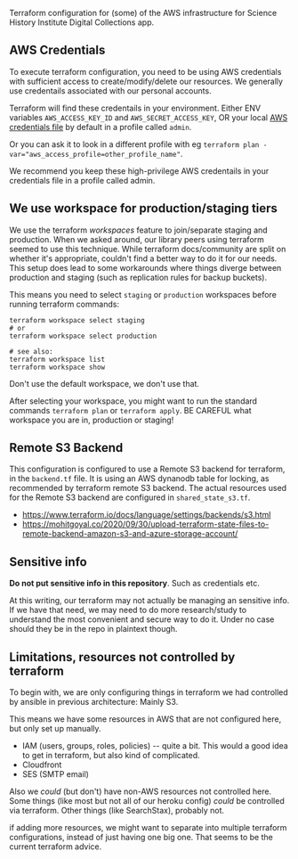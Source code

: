 Terraform configuration for (some) of the AWS infrastructure for Science History Institute Digital Collections app.

## AWS Credentials

To execute terraform configuration, you need to be using AWS credentials with sufficient access to create/modify/delete our resources. We generally use credentails associated with our personal accounts.

Terraform will find these credentails in your environment. Either ENV variables
`AWS_ACCESS_KEY_ID` and `AWS_SECRET_ACCESS_KEY`, OR your local [AWS credentials file](https://docs.aws.amazon.com/cli/latest/userguide/cli-configure-files.html#cli-configure-files-where) by default in a profile called `admin`.

Or you can ask it to look in a different profile with eg `terraform plan -var="aws_access_profile=other_profile_name"`.

We recommend you keep these high-privilege AWS credentails in your credentials file in a profile called admin.

## We use workspace for production/staging tiers

We use the terraform _workspaces_ feature to join/separate staging and production. When we asked around, our library peers using terraform seemed to use this technique. While terraform docs/community are split on whether it's appropriate, couldn't find a better way to do it for our needs.
This setup does lead to some workarounds where things diverge between production and staging (such as replication rules for backup buckets).

This means you need to select `staging` or `production` workspaces before running terraform commands:

```
terraform workspace select staging
# or
terraform workspace select production

# see also:
terraform workspace list
terraform workspace show
```

Don't use the default workspace, we don't use that.

After selecting your workspace, you might want to run the standard commands `terraform plan` or `terraform apply`. BE CAREFUL what workspace you are in, production or staging!

## Remote S3 Backend

This configuration is configured to use a Remote S3 backend for terraform, in the `backend.tf` file. It is using an AWS dynanodb table for locking, as recommended by terraform remote S3 backend. The actual resources used for the Remote S3 backend are configured in `shared_state_s3.tf`.

* https://www.terraform.io/docs/language/settings/backends/s3.html
* https://mohitgoyal.co/2020/09/30/upload-terraform-state-files-to-remote-backend-amazon-s3-and-azure-storage-account/


## Sensitive info

**Do not put sensitive info in this repository**. Such as credentials etc.

At this writing, our terraform may not actually be managing an sensitive info. If we have that need, we may need to do more research/study to understand the most convenient and secure way to do it. Under no case should they be in the repo in plaintext though.

## Limitations, resources not controlled by terraform

To begin with, we are only configuring things in terraform we had controlled by ansible in previous architecture: Mainly S3.

This means we have some resources in AWS that are not configured here, but only set up manually.

* IAM (users, groups, roles, policies) -- quite a bit. This would a good idea to get in terraform, but also kind of complicated.
* Cloudfront
* SES (SMTP email)

Also we *could* (but don't) have non-AWS resources not controlled here. Some things (like most but not all of our heroku config) *could* be controlled via terraform. Other things (like SearchStax), probably not.

if adding more resources, we might want to separate into multiple terraform configurations, instead of just having one big one. That seems to be the current terraform advice.
